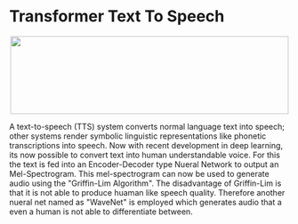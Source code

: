 # Transformer Text To Speech

<p align="center">
  <img src="https://miro.medium.com/max/3330/1*7HOERatJ83E1KkKr1SVAug.png" height="140" width="500" />
</p>

A text-to-speech (TTS) system converts normal language text into speech; other systems render symbolic linguistic representations like phonetic transcriptions into speech. Now with recent development in deep learning, its now possible to convert text into human understandable voice. For this the text is fed into an Encoder-Decoder type Nueral Network to output an Mel-Spectrogram. This mel-spectrogram can now be used to generate audio using the "Griffin-Lim Algorithm". The disadvantage of Griffin-Lim is that it is not able to produce huaman like speech quality. Therefore another nueral net named as "WaveNet" is employed which generates audio that a even a human is not able to differentiate between.
